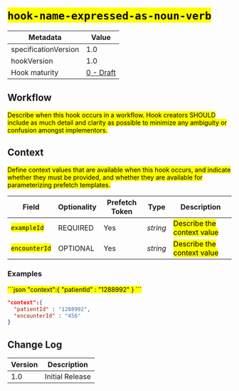 # <mark>`hook-name-expressed-as-noun-verb`</mark>

| Metadata | Value
| ---- | ----
| specificationVersion | 1.0
| hookVersion | 1.0
| Hook maturity | [0 - Draft](specification/1.0/#hook-maturity-model)

## Workflow

<mark>Describe when this hook occurs in a workflow. Hook creators SHOULD include as much detail and clarity as possible to minimize any ambiguity or confusion amongst implementors.</mark>

## Context

<mark>Define context values that are available when this hook occurs, and indicate whether they must be provided, and whether they are available for parameterizing prefetch templates.</mark>

Field | Optionality | Prefetch Token | Type | Description
----- | -------- | ---- | ---- | ----
<mark>`exampleId`</mark> | REQUIRED | Yes | *string* | <mark>Describe the context value</mark>
<mark>`encounterId`</mark> | OPTIONAL | Yes | *string* | <mark>Describe the context value</mark>

### Examples

<mark>
```json
"context":{
  "patientId" : "1288992"
}
```

```json
"context":{
  "patientId" : "1288992",
  "encounterId" : "456"
}
```
</mark>

## Change Log

Version | Description
---- | ----
1.0 | Initial Release

